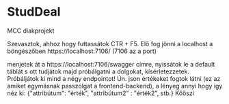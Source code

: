 # StudDeal
 MCC diakprojekt


 Szevasztok, ahhoz hogy futtassátok CTR + F5. Elő fog jönni a localhost a böngészőben https://localhost:7106/ (7106 az a port)

 menjetek át a https://localhost:7106/swagger címre, nyissátok le a default táblát s ott tudjátok majd próbálgatni a dolgokat, kísérletezzetek. Próbáljátok ki mind a négy endpointot!
Ún. json értékeket fogtok látni (ez az amiket egymásnak passzolgat a frontend-backend), a lényeg annyi hogy így néz ki: {"attribútum": "érték", "attribútum2" : "érték2", stb.}
 Kőőszi 

